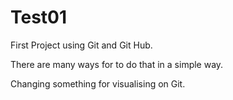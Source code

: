 # Test01
 First Project using Git and Git Hub.

 There are many ways for to do that in a simple way. 

Changing something for visualising on Git.
